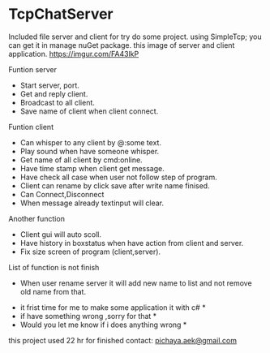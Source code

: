 # TcpChatServer
Included file server and client for try do some project. 
using SimpleTcp; you can get it in manage nuGet package.
this image of server and client application.
https://imgur.com/FA43lkP

Funtion server
  - Start server, port.
  - Get and reply client.
  - Broadcast to all client.
  - Save name of client when client connect.
  
Funtion client 
  - Can whisper to any client by @<name>:some text.
  - Play sound when have someone whisper.
  - Get name of all client by cmd:online.
  - Have time stamp when client get message.
  - Have check all case when user not follow step of program.
  - Client can rename by click save after write name finised.
  - Can Connect,Disconnect
  - When message already textinput will clear.
 
 Another function
 - Client gui will auto scoll.
 - Have history in boxstatus when have action from client and server.
 - Fix size screen of program (client,server).

List of function is not finish
  - When user rename server it will add new name to list and not remove old name from that.


* it frist time for me to make some application it with c# *
* if have something wrong ,sorry for that *
* Would you let me know if i does anything wrong *

this project used 22 hr for finished
contact: pichaya.aek@gmail.com
